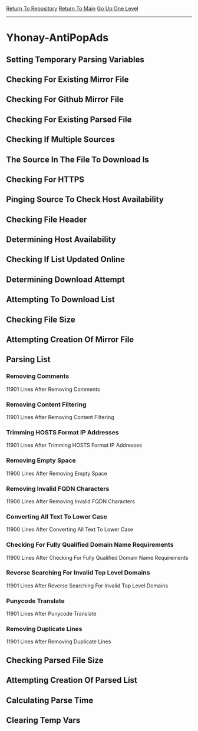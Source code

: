 [Return To Repository](https://github.com/deathbybandaid/piholeparser/)
[Return To Main](https://github.com/deathbybandaid/piholeparser/blob/master/RecentRunLogs/Mainlog.md)
[Go Up One Level](https://github.com/deathbybandaid/piholeparser/blob/master/RecentRunLogs/TopLevelScripts/30-Processing-External-Blacklists.md)
____________________________________
# Yhonay-AntiPopAds
## Setting Temporary Parsing Variables
## Checking For Existing Mirror File
## Checking For Github Mirror File
## Checking For Existing Parsed File
## Checking If Multiple Sources
## The Source In The File To Download Is
## Checking For HTTPS
## Pinging Source To Check Host Availability
## Checking File Header
## Determining Host Availability
## Checking If List Updated Online
## Determining Download Attempt
## Attempting To Download List
## Checking File Size
## Attempting Creation Of Mirror File
## Parsing List
### Removing Comments
11901 Lines After Removing Comments
### Removing Content Filtering
11901 Lines After Removing Content Filtering
### Trimming HOSTS Format IP Addresses
11901 Lines After Trimming HOSTS Format IP Addresses
### Removing Empty Space
11900 Lines After Removing Empty Space
### Removing Invalid FQDN Characters
11900 Lines After Removing Invalid FQDN Characters
### Converting All Text To Lower Case
11900 Lines After Converting All Text To Lower Case
### Checking For Fully Qualified Domain Name Requirements
11900 Lines After Checking For Fully Qualified Domain Name Requirements
### Reverse Searching For Invalid Top Level Domains
11901 Lines After Reverse Searching For Invalid Top Level Domains
### Punycode Translate
11901 Lines After Punycode Translate
### Removing Duplicate Lines
11901 Lines After Removing Duplicate Lines
## Checking Parsed File Size
## Attempting Creation Of Parsed List
## Calculating Parse Time
## Clearing Temp Vars
